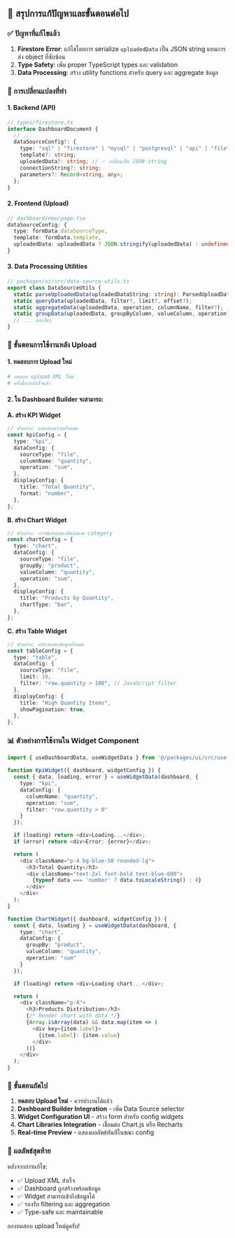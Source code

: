 ## 🎯 สรุปการแก้ปัญหาและขั้นตอนต่อไป

### ✅ ปัญหาที่แก้ไขแล้ว

1. **Firestore Error**: แก้ไขโดยการ serialize `uploadedData` เป็น JSON string แทนการส่ง object ที่ซับซ้อน
2. **Type Safety**: เพิ่ม proper TypeScript types และ validation
3. **Data Processing**: สร้าง utility functions สำหรับ query และ aggregate ข้อมูล

### 🔧 การเปลี่ยนแปลงที่ทำ

#### 1. Backend (API)

```typescript
// types/firestore.ts
interface DashboardDocument {
  // ...
  dataSourceConfig?: {
    type: "sql" | "firestore" | "mysql" | "postgresql" | "api" | "file";
    template?: string;
    uploadedData?: string; // ✅ เปลี่ยนเป็น JSON string
    connectionString?: string;
    parameters?: Record<string, any>;
  };
}
```

#### 2. Frontend (Upload)

```typescript
// dashboard/new/page.tsx
dataSourceConfig: {
  type: formData.dataSourceType,
  template: formData.template,
  uploadedData: uploadedData ? JSON.stringify(uploadedData) : undefined, // ✅ Serialize
}
```

#### 3. Data Processing Utilities

```typescript
// packages/ui/src/data-source-utils.ts
export class DataSourceUtils {
  static parseUploadedData(uploadedDataString: string): ParsedUploadData | null;
  static queryData(uploadedData, filter?, limit?, offset?);
  static aggregateData(uploadedData, operation, columnName, filter?);
  static groupData(uploadedData, groupByColumn, valueColumn, operation?);
  // ... และอื่นๆ
}
```

### 🚀 ขั้นตอนการใช้งานหลัง Upload

#### 1. ทดสอบการ Upload ใหม่

```bash
# ทดสอบ upload XML ใหม่
# ครั้งนี้ควรสำเร็จแล้ว
```

#### 2. ใน Dashboard Builder จะสามารถ:

**A. สร้าง KPI Widget**

```typescript
// ตัวอย่าง: แสดงยอดรวมทั้งหมด
const kpiConfig = {
  type: "kpi",
  dataConfig: {
    sourceType: "file",
    columnName: "quantity",
    operation: "sum",
  },
  displayConfig: {
    title: "Total Quantity",
    format: "number",
  },
};
```

**B. สร้าง Chart Widget**

```typescript
// ตัวอย่าง: กราฟแท่งแสดงสินค้าตาม category
const chartConfig = {
  type: "chart",
  dataConfig: {
    sourceType: "file",
    groupBy: "product",
    valueColumn: "quantity",
    operation: "sum",
  },
  displayConfig: {
    title: "Products by Quantity",
    chartType: "bar",
  },
};
```

**C. สร้าง Table Widget**

```typescript
// ตัวอย่าง: ตารางแสดงข้อมูลทั้งหมด
const tableConfig = {
  type: "table",
  dataConfig: {
    sourceType: "file",
    limit: 10,
    filter: "row.quantity > 100", // JavaScript filter
  },
  displayConfig: {
    title: "High Quantity Items",
    showPagination: true,
  },
};
```

### 📊 ตัวอย่างการใช้งานใน Widget Component

```typescript
import { useDashboardData, useWidgetData } from '@/packages/ui/src/use-dashboard-data';

function KpiWidget({ dashboard, widgetConfig }) {
  const { data, loading, error } = useWidgetData(dashboard, {
    type: "kpi",
    dataConfig: {
      columnName: "quantity",
      operation: "sum",
      filter: "row.quantity > 0"
    }
  });

  if (loading) return <div>Loading...</div>;
  if (error) return <div>Error: {error}</div>;

  return (
    <div className="p-4 bg-blue-50 rounded-lg">
      <h3>Total Quantity</h3>
      <div className="text-2xl font-bold text-blue-600">
        {typeof data === 'number' ? data.toLocaleString() : 0}
      </div>
    </div>
  );
}

function ChartWidget({ dashboard, widgetConfig }) {
  const { data, loading } = useWidgetData(dashboard, {
    type: "chart",
    dataConfig: {
      groupBy: "product",
      valueColumn: "quantity",
      operation: "sum"
    }
  });

  if (loading) return <div>Loading chart...</div>;

  return (
    <div className="p-4">
      <h3>Products Distribution</h3>
      {/* Render chart with data */}
      {Array.isArray(data) && data.map(item => (
        <div key={item.label}>
          {item.label}: {item.value}
        </div>
      ))}
    </div>
  );
}
```

### 🔄 ขั้นตอนถัดไป

1. **ทดสอบ Upload ใหม่** - ควรทำงานได้แล้ว
2. **Dashboard Builder Integration** - เพิ่ม Data Source selector
3. **Widget Configuration UI** - สร้าง form สำหรับ config widgets
4. **Chart Libraries Integration** - เชื่อมต่อ Chart.js หรือ Recharts
5. **Real-time Preview** - แสดงผลลัพธ์ทันทีในขณะ config

### 🎯 ผลลัพธ์สุดท้าย

หลังจากการแก้ไข:

- ✅ Upload XML สำเร็จ
- ✅ Dashboard ถูกสร้างพร้อมข้อมูล
- ✅ Widget สามารถเข้าถึงข้อมูลได้
- ✅ รองรับ filtering และ aggregation
- ✅ Type-safe และ maintainable

ลองทดสอบ upload ใหม่ดูครับ!
